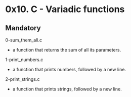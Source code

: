 # 0x10. C - Variadic functions

## Mandatory

0-sum_them_all.c

- a function that returns the sum of all its parameters.

1-print_numbers.c

- a function that prints numbers, followed by a new line.

2-print_strings.c

- a function that prints strings, followed by a new line.
